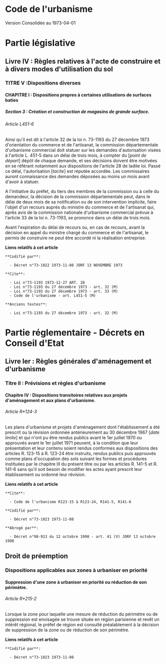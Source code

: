 # Code de l'urbanisme  
Version Consolidée au 1973-04-01

# Partie législative

## Livre IV : Règles relatives à l'acte de construire et à divers modes d'utilisation du sol

### TITRE V :Dispositions diverses

#### CHAPITRE I : Dispositions propres à certaines utilisations de surfaces baties

#####  Section 3 : Création et construction de magasins de grande surface.

###### Article L451-6

Ainsi qu'il est dit à l'article 32 de la loi n. 73-1193 du 27 décembre 1973 d'orientation du commerce et de l'artisanat, la
commission départementale d'urbanisme commercial doit statuer sur les demandes d'autorisation visées à l'article L. 451-5
dans un délai de trois mois, à compter du [*point de départ*] dépôt de chaque demande, et ses décisions doivent être motivées
en se référant notamment aux dispositions de l'article 28 de ladite loi. Passé ce délai, l'autorisation [*tacite*] est
réputée accordée. Les commissaires auront connaissance des demandes déposées au moins un mois avant d'avoir à statuer.

A l'initiative du préfet, du tiers des membres de la commission ou à celle du demandeur, la décision de la commission
départementale peut, dans le délai de deux mois de sa notification ou de son intervention implicite, faire l'objet d'un
recours auprès du ministre du commerce et de l'artisanat qui, après avis de la commission nationale d'urbanisme commercial
prévue à l'article 33 de la loi n. 73-1193, se prononce dans un délai de trois mois.

Avant l'expiration du délai de recours ou, en cas de recours, avant la décision en appel du ministre chargé du commerce et de
l'artisanat, le permis de construire ne peut être accordé ni la réalisation entreprise.

**Liens relatifs à cet article**

	**Codifié par**:

	  - Décret n°73-1022 1973-11-08 JORF 13 NOVEMBRE 1973

	**Cite**:

	  - Loi n°73-1193 1973-12-27 ART. 28
	  - Loi n°73-1193 du 27 décembre 1973 - art. 32 (M)
	  - Loi n°73-1193 du 27 décembre 1973 - art. 33 (M)
	  - Code de l'urbanisme - art. L451-5 (M)

	**Anciens textes**:

	  - Loi n°73-1193 du 27 décembre 1973 - art. 32 (M)


# Partie réglementaire - Décrets en Conseil d'Etat

## Livre Ier : Règles générales d'aménagement et d'urbanisme

### Titre II : Prévisions et règles d'urbanisme

#### Chapitre IV : Dispositions transitoires relatives aux projets d'aménagement et aux plans d'urbanisme.

###### Article R*124-3

Les plans d'urbanisme et projets d'aménagement dont l'établissement a été prescrit ou la révision ordonnée antérieurement au
30 décembre 1967 [*date limite*] et qui n'ont pu être rendus publics avant le 1er juillet 1970 ou approuvés avant le 1er
juillet 1971 peuvent, à la condition que leur présentation et leur contenu soient rendus conformes aux dispositions des
articles R. 123-15 à R. 123-24 être instruits, rendus publics puis approuvés comme plans d'occupation des sols suivant les
formes et procédures instituées par le chapitre III du présent titre ou par les articles R. 141-5 et R. 141-6 sans qu'il soit
besoin de modifier les actes ayant prescrit leur établissement ou ordonné leur révision.

**Liens relatifs à cet article**

	**Cite**:

	  - Code de l'urbanisme R123-15 à R123-24, R141-5, R141-6

	**Codifié par**:

	  - Décret n°73-1023 1973-11-08

	**Abrogé par**:

	  - Décret n°98-913 du 12 octobre 1998 - art. 41 (V) JORF 13 octobre 1998


## Droit de préemption

### Dispositions applicables aux zones à urbaniser en priorité

#### Suppression d'une zone à urbaniser en priorité ou réduction de son périmètre.

###### Article R*215-2

Lorsque la zone pour laquelle une mesure de réduction du périmètre ou de suppression est envisagée se trouve située en région
parisienne et revêt un intérêt régional, le préfet de région est consulté préalablement à la décision de suppression de la
zone ou de réduction de son périmètre.

**Liens relatifs à cet article**

	**Codifié par**:

	  - Décret n°73-1023 1973-11-08


